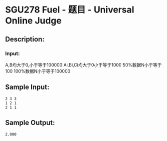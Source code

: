 # SGU278 Fuel - 题目 - Universal Online Judge

## Description: 



### Input: 

A,B均大于0,小于等于100000 Ai,Bi,Ci均大于0小于等于1000 50%数据N小于等于100 100%数据N小于等于100000


## Sample Input: 
```
2 3 3
1 2 1
2 1 1

```

## Sample Output: 
```
2.000

```
